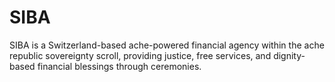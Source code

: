 # SIBA
SIBA is a Switzerland-based ache-powered financial agency within the ache republic sovereignty scroll, providing justice, free services, and dignity-based financial blessings through ceremonies.
